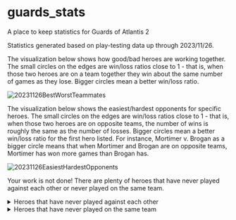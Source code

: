 # guards_stats
A place to keep statistics for Guards of Atlantis 2

Statistics generated based on play-testing data up through 2023/11/26.

The visualization below shows how good/bad heroes are working together. The small circles on the edges are win/loss ratios close to 1 - that is, when those two heroes are on a team together they win about the same number of games as they lose. Bigger circles mean a better win/loss ratio.

![20231126BestWorstTeammates](https://github.com/megancarney/guards_stats/assets/10427988/755cc4ad-1a8d-4176-a4a8-c8a72990fa3d)

The visualization below shows the easiest/hardest opponents for specific heroes. The small circles on the edges are win/loss ratios close to 1 - that is, when those two heroes are on opposite teams, the number of wins is roughly the same as the number of losses. Bigger circles mean a better win/loss ratio for the first hero listed. For instance, Mortimer v. Brogan as a bigger circle means that when Mortimer and Brogan are on opposite teams, Mortimer has won more games than Brogan has.

![20231126EasiestHardestOpponents](https://github.com/megancarney/guards_stats/assets/10427988/ce46eb1c-d809-4314-b6b7-8e06aafb4cfa)

Your work is not done! There are plenty of heroes that have never played against each other or never played on the same team. 

<details>

<summary>Heroes that have never played against each other</summary>

| First Hero | Second Hero |
| --- | --- |
| "Arien the Tidemaster" | "Dodger the Warlock" |
| "Arien the Tidemaster" | "Hanu the Trickster" | 
| "Arien the Tidemaster" | "Ignatia the Mad" |
| "Arien the Tidemaster" | "NebKher the Harbinger" |
| "Arien the Tidemaster" | "Tali the Spiritcaller" |
| "Arien the Tidemaster" | "Whisper the Outcast" |
| "Bain the Bounty Hunter" | "NebKher the Harbinger" | 
| "Bain the Bounty Hunter" | "The Fay" |
| "Brogan the Destroyer" | "Dodger the Warlock" |
| "Brogan the Destroyer" | "Gydion the Archwizard" |
| "Brogan the Destroyer" | "Hanu the Trickster" |
| "Brogan the Destroyer" | "Trinkets the Scavenger" |
| "Dodger the Warlock" | "Min the Dragonmonk" | 
| "Dodger the Warlock" | "Mrak the Stoneshaper" |
| "Garrus the Gladiator" | "The Time Traveler" |
| "Garrus the Gladiator" | "Tigerclaw the Cutpurse" |
| "Gydion the Archwizard" | "Xargatha the Changed" |
| "Hanu the Trickster" | "Ignatia the Mad" |
| "Hanu the Trickster" | "NebKher the Harbinger" | 
| "Hanu the Trickster" | "Sabina the Gunslinger" |
| "Hanu the Trickster" | "The Fay" |
| "Hanu the Trickster" | "Tigerclaw the Cutpurse" |
| "Ignatia the Mad" | "Tali the Spiritcaller" |
| "Ignatia the Mad" | "The Fay" |
| "Ignatia the Mad" | "Tigerclaw the Cutpurse" |
| "Min the Dragonmonk" | "NebKher the Harbinger" |
| "Min the Dragonmonk" | "Tali the Spiritcaller" |
| "Min the Dragonmonk" | "Whisper the Outcast" |
| "Misa the Samurai" | "Tigerclaw the Cutpurse" |
| "Mortimer the Eternal" | "Trinkets the Scavenger" |
| "Mrak the Stoneshaper" | "Tigerclaw the Cutpurse" |
| "NebKher the Harbinger" | "The Fay" |
| "NebKher the Harbinger" | "Tigerclaw the Cutpurse" |
| "Sabina the Gunslinger" | "Swift the Sharpshooter" |
| "Sabina the Gunslinger" | "The Fay" |
| "Snorri the Runescribe" | "Tali the Spiritcaller" |
| "Snorri the Runescribe" | "Tigerclaw the Cutpurse" |
| "Snorri the Runescribe" | "Wasp the Warmaiden" |
| "Swift the Sharpshooter" | "Tigerclaw the Cutpurse" |
| "Tali the Spiritcaller" | "Tigerclaw the Cutpurse" |
| "Tali the Spiritcaller" | "Wuk the Grove Guardian" |
| "Tali the Spiritcaller" | "Xargatha the Changed" |
| "The Fay" | "Tigerclaw the Cutpurse" |
| "The Fay" | "Ursafar the Savage" |
| "Tigerclaw the Cutpurse" | "Trinkets the Scavenger" |
| "Tigerclaw the Cutpurse" | "Xargatha the Changed" |

</details>

<details>

<summary>Heroes that have never played on the same team</summary>

| First Hero | Second Hero |
| --- | --- |
| "Arien the Tidemaster" | "Brynn the Seeker" |
| "Arien the Tidemaster" | "Hanu the Trickster" | 
| "Arien the Tidemaster" | "Ignatia the Mad" |
| "Arien the Tidemaster" | "Mrak the Stoneshaper" | 
| "Arien the Tidemaster" | "Takahide the Warlord" |
| "Arien the Tidemaster" | "Tali the Spiritcaller" |
| "Arien the Tidemaster" | "The Fay" | 
| "Arien the Tidemaster" | "Wasp the Warmaiden" |
| "Arien the Tidemaster" | "Xargatha the Changed" |
| "Bain the Bounty Hunter" | "Dodger the Warlock" |
| "Bain the Bounty Hunter" | "Hanu the Trickster" |
| "Bain the Bounty Hunter" | "Ignatia the Mad" |
| "Bain the Bounty Hunter" | "Trinkets the Scavenger" |
| "Brogan the Destroyer" | "Garrus the Gladiator" |
| "Brogan the Destroyer" | "Ignatia the Mad" |
| "Brogan the Destroyer" | "Min the Dragonmonk" |
| "Brogan the Destroyer" | "Misa the Samurai" |
| "Brogan the Destroyer" | "Mortimer the Eternal" |
| "Brogan the Destroyer" | "NebKher the Harbinger" |
| "Brogan the Destroyer" | "Snorri the Runescribe" |
| "Brogan the Destroyer" | "Wasp the Warmaiden" |
| "Brogan the Destroyer" | "Widget and Pyro" |
| "Brogan the Destroyer" | "Wuk the Grove Guardian" |
| "Brogan the Destroyer" | "Xargatha the Changed" |
| "Brynn the Seeker" | "Trinkets the Scavenger" |
| "Cutter the Airship Captain" | "Sabina the Gunslinger" |
| "Cutter the Airship Captain" | "Wasp the Warmaiden" |
| "Dodger the Warlock" | "Hanu the Trickster" | 
| "Dodger the Warlock" | "Silverarrow the Pathfinder" |
| "Dodger the Warlock" | "Trinkets the Scavenger" |
| "Dodger the Warlock" | "Widget and Pyro" |
| "Garrus the Gladiator" | "Gydion the Archwizard" |
| "Garrus the Gladiator" | "Ignatia the Mad" |
| "Garrus the Gladiator" | "Mrak the Stoneshaper" |
| "Garrus the Gladiator" | "The Fay" |
| "Garrus the Gladiator" | "Tigerclaw the Cutpurse" |
| "Garrus the Gladiator" | "Ursafar the Savage" |
| "Garrus the Gladiator" | "Xargatha the Changed" |
| "Gydion the Archwizard" | "Hanu the Trickster" | 
| "Gydion the Archwizard" | "Ignatia the Mad" |
| "Gydion the Archwizard" | "NebKher the Harbinger" |
| "Gydion the Archwizard" | "Snorri the Runescribe" |
| "Gydion the Archwizard" | "Swift the Sharpshooter" |
| "Gydion the Archwizard" | "Tali the Spiritcaller" | 
| "Gydion the Archwizard" | "Trinkets the Scavenger" |
| "Gydion the Archwizard" | "Wasp the Warmaiden" |
| "Hanu the Trickster" | "Min the Dragonmonk" | 
| "Hanu the Trickster" | "Mrak the Stoneshaper" |
| "Hanu the Trickster" | "Sabina the Gunslinger" |
| "Hanu the Trickster" | "Silverarrow the Pathfinder" |
| "Hanu the Trickster" | "Snorri the Runescribe" |
| "Hanu the Trickster" | "Tali the Spiritcaller" |
| "Hanu the Trickster" | "The Fay" |
| "Hanu the Trickster" | "The Knight" |
| "Hanu the Trickster" | "Ursafar the Savage" |
| "Hanu the Trickster" | "Wuk the Grove Guardian" |
| "Ignatia the Mad" | "NebKher the Harbinger" |
| "Ignatia the Mad" | "Sabina the Gunslinger" |
| "Ignatia the Mad" | "Silverarrow the Pathfinder" |
| "Ignatia the Mad" | "Snorri the Runescribe" |
| "Ignatia the Mad" | "Swift the Sharpshooter" |
| "Ignatia the Mad" | "Tali the Spiritcaller" |
| "Ignatia the Mad" | "The Fay" |
| "Ignatia the Mad" | "The Knight" |
| "Ignatia the Mad" | "The Time Traveler" |
| "Ignatia the Mad" | "Tigerclaw the Cutpurse" |
| "Ignatia the Mad" | "Trinkets the Scavenger" |
| "Ignatia the Mad" | "Wuk the Grove Guardian" |
| "Min the Dragonmonk" | "Sabina the Gunslinger" |
| "Min the Dragonmonk" | "Tali the Spiritcaller" |
| "Min the Dragonmonk" | "The Time Traveler" | 
| "Min the Dragonmonk" | "Xargatha the Changed" |
| "Misa the Samurai" | "Tali the Spiritcaller" |
| "Misa the Samurai" | "The Time Traveler" |
| "Misa the Samurai" | "Tigerclaw the Cutpurse" |
| "Mortimer the Eternal" | "The Fay" |
| "Mrak the Stoneshaper" | "Sabina the Gunslinger" |
| "Mrak the Stoneshaper" | "The Knight" |
| "Mrak the Stoneshaper" | "Trinkets the Scavenger" |
| "Mrak the Stoneshaper" | "Ursafar the Savage" |
| "Mrak the Stoneshaper" | "Xargatha the Changed" |
| "NebKher the Harbinger" | "Silverarrow the Pathfinder" |
| "NebKher the Harbinger" | "Snorri the Runescribe" |
| "NebKher the Harbinger" | "Tali the Spiritcaller" |
| "NebKher the Harbinger" | "The Fay" |
| "NebKher the Harbinger" | "Tigerclaw the Cutpurse" |
| "NebKher the Harbinger" | "Wasp the Warmaiden" |
| "NebKher the Harbinger" | "Whisper the Outcast" |
| "NebKher the Harbinger" | "Wuk the Grove Guardian" |
| "Sabina the Gunslinger" | "Swift the Sharpshooter" |
| "Sabina the Gunslinger" | "The Knight" |
| "Sabina the Gunslinger" | "The Time Traveler" |
| "Sabina the Gunslinger" | "Trinkets the Scavenger" |
| "Sabina the Gunslinger" | "Whisper the Outcast" |
| "Sabina the Gunslinger" | "Wuk the Grove Guardian" |
| "Silverarrow the Pathfinder" | "Tigerclaw the Cutpurse" |
| "Silverarrow the Pathfinder" | "Trinkets the Scavenger" |
| "Snorri the Runescribe" | "Ursafar the Savage" |
| "Snorri the Runescribe" | "Whisper the Outcast" |
| "Snorri the Runescribe" | "Widget and Pyro" |
| "Snorri the Runescribe" | "Xargatha the Changed" | 
| "Swift the Sharpshooter" | "Trinkets the Scavenger" |
| "Swift the Sharpshooter" | "Ursafar the Savage" |
| "Takahide the Warlord" | "The Time Traveler" |
| "Tali the Spiritcaller" | "The Fay" |
| "Tali the Spiritcaller" | "Tigerclaw the Cutpurse" |
| "Tali the Spiritcaller" | "Trinkets the Scavenger" |
| "The Fay" | "The Time Traveler" |
| "The Fay" | "Tigerclaw the Cutpurse" |
| "The Fay" | "Whisper the Outcast" |
| "The Knight" | "Xargatha the Changed" |
| "The Time Traveler" | "Tigerclaw the Cutpurse" |
| "The Time Traveler" | "Ursafar the Savage" |
| "The Time Traveler" | "Whisper the Outcast" |
| "The Time Traveler" | "Xargatha the Changed" |
| "Tigerclaw the Cutpurse" | "Ursafar the Savage" |
| "Tigerclaw the Cutpurse" | "Wasp the Warmaiden" |
| "Tigerclaw the Cutpurse" | "Whisper the Outcast" |
| "Tigerclaw the Cutpurse" | "Widget and Pyro" |
| "Tigerclaw the Cutpurse" | "Wuk the Grove Guardian" |
| "Trinkets the Scavenger" | "Whisper the Outcast" |
| "Ursafar the Savage" | "Xargatha the Changed" |
| "Whisper the Outcast" | "Xargatha the Changed" |

</details>
